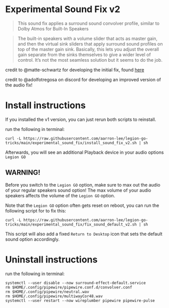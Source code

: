 # Experimental Sound Fix v2

> This sound fix applies a surround sound convolver profile, similar to Dolby Atmos for Built-In Speakers

> The built-in speakers with a volume slider that acts as master gain, and then the virtual sink sliders that apply surround sound profiles on top of the master gain sink. Basically, this lets you adjust the overall gain separate from the sinks themselves to give a wider level of control. It’s not the most seamless solution but it seems to do the job.

credit to @matte-schwartz for developing the initial fix, found [here](https://github.com/matte-schwartz/device-quirks/tree/main/usr/share/device-quirks/scripts/lenovo/legion-go)

credit to @adolfotregosa on discord for developing an improved version of the audio fix!

# Install instructions

If you installed the v1 version, you can just rerun both scripts to reinstall.

run the following in terminal:

```
curl -L https://raw.githubusercontent.com/aarron-lee/legion-go-tricks/main/experimental_sound_fix/install_sound_fix_v2.sh | sh
```

Afterwards, you will see an additional Playback device in your audio options `Legion GO`

## WARNING!

Before you switch to the `Legion GO` option, make sure to max out the audio of your regular speakers sound option! The max volume of your audio speakers affects the volume of the `Legion GO` option.

Note that the `Legion GO` option often gets reset on reboot, you can run the following script for to fix this:

```
curl -L https://raw.githubusercontent.com/aarron-lee/legion-go-tricks/main/experimental_sound_fix/fix_sound_default_v2.sh | sh
```

This script will also add a fixed `Return to Desktop` icon that sets the default sound option accordingly.

# Uninstall instructions

run the following in terminal:

```
systemctl --user disable --now surround-effect-default.service
rm $HOME/.config/pipewire/pipewire.conf.d/convolver.conf
rm $HOME/.config/pipewire/neutral.wav
rm $HOME/.config/pipewire/multiwayCor48.wav
systemctl --user restart --now wireplumber pipewire pipewire-pulse
```
